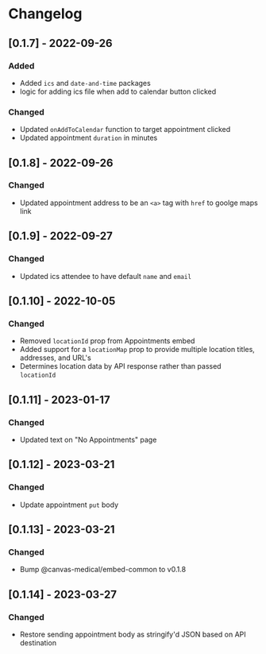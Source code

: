 # Changelog

## [0.1.7] - 2022-09-26

### Added

- Added `ics` and `date-and-time` packages
- logic for adding ics file when add to calendar button clicked

### Changed

- Updated `onAddToCalendar` function to target appointment clicked
- Updated appointment `duration` in minutes

## [0.1.8] - 2022-09-26

### Changed

- Updated appointment address to be an `<a>` tag with `href` to goolge maps link

## [0.1.9] - 2022-09-27

### Changed

- Updated ics attendee to have default `name` and `email`

## [0.1.10] - 2022-10-05

### Changed

- Removed `locationId` prop from Appointments embed
- Added support for a `locationMap` prop to provide multiple location titles, addresses, and URL's
- Determines location data by API response rather than passed `locationId`

## [0.1.11] - 2023-01-17

### Changed

- Updated text on "No Appointments" page

## [0.1.12] - 2023-03-21

### Changed

- Update appointment `put` body

## [0.1.13] - 2023-03-21

### Changed

- Bump @canvas-medical/embed-common to v0.1.8

## [0.1.14] - 2023-03-27

### Changed

- Restore sending appointment body as stringify'd JSON based on API destination
